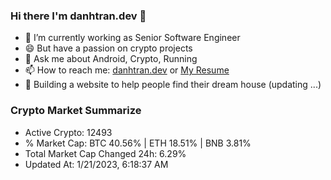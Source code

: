 ### Hi there I'm danhtran.dev 👋

- 🔭 I’m currently working as Senior Software Engineer
- 😄 But have a passion on crypto projects
- 💬 Ask me about Android, Crypto, Running 
- 📫 How to reach me: <a href="https://danhtran.dev" target="_blank">danhtran.dev</a> or <a href="Dan-Resume.pdf" target="_blank">My Resume</a>
- 🌱 Building a website to help people find their dream house (updating ...)

### Crypto Market Summarize
- Active Crypto: 12493
- % Market Cap: BTC 40.56% | ETH 18.51% | BNB 3.81%
- Total Market Cap Changed 24h: 6.29%
- Updated At: 1/21/2023, 6:18:37 AM
